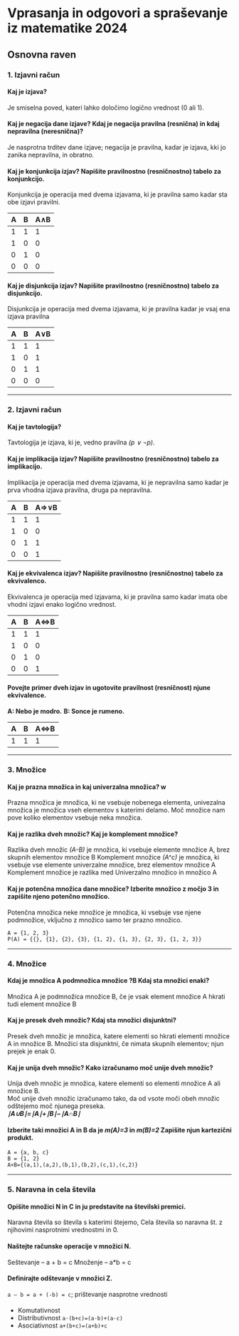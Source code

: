 # Vprasanja in odgovori a spraševanje iz matematike 2024


## Osnovna raven

### 1. Izjavni račun

#### Kaj je izjava?
Je smiselna poved, kateri lahko določimo logično vrednost (0 ali 1).

#### Kaj je negacija dane izjave? Kdaj je negacija pravilna (resnična) in kdaj nepravilna (neresnična)?
Je nasprotna trditev dane izjave; negacija je pravilna, kadar je izjava, kki jo zanika nepravilna, in obratno.

#### Kaj je konjunkcija izjav? Napišite pravilnostno (resničnostno) tabelo za konjunkcijo.
Konjunkcija je operacija med dvema izjavama, ki je pravilna samo kadar sta obe izjavi pravilni.

A | B | A∧B
---|---|---
1 | 1 | 1
1 | 0 | 0
0 | 1 | 0
0 | 0 | 0

#### Kaj je disjunkcija izjav? Napišite pravilnostno (resničnostno) tabelo za disjunkcijo.
Disjunkcija je operacija med dvema izjavama, ki je pravilna kadar je vsaj ena izjava pravilna

A | B | A∨B
---|---|---
1 | 1 | 1
1 | 0 | 1
0 | 1 | 1
0 | 0 | 0

***
### 2. Izjavni račun

#### Kaj je tavtologija?
Tavtologija je izjava, ki je, vedno pravilna *(p ∨ ¬p)*.

#### Kaj je implikacija izjav? Napišite pravilnostno (resničnostno) tabelo za implikacijo.
Implikacija je operacija med dvema izjavama, ki je nepravilna samo kadar je prva vhodna izjava pravilna, druga pa nepravilna.

A | B | A=>∨B
---|---|---
1 | 1 | 1
1 | 0 | 0
0 | 1 | 1
0 | 0 | 1

#### Kaj je ekvivalenca izjav? Napišite pravilnostno (resničnostno) tabelo za ekvivalenco.
Ekvivalenca je operacija med izjavama, ki je pravilna samo kadar imata obe vhodni izjavi enako logično vrednost.

A | B | A<=>B
---|---|---
1 | 1 | 1
1 | 0 | 0
0 | 1 | 0
0 | 0 | 1

#### Povejte primer dveh izjav in ugotovite pravilnost (resničnost) njune ekvivalence.
**A: Nebo je modro.**
**B: Sonce je rumeno.**

A | B | A<=>B
---|---|---
1 | 1 | 1

***
### 3. Množice

#### Kaj je prazna množica in kaj univerzalna množica? w
Prazna množica je množica, ki ne vsebuje nobenega elementa, univezalna množica je množica vseh elementov s katerimi delamo. Moč množice nam pove koliko elementov vsebuje neka množica.

#### Kaj je razlika dveh množic? Kaj je komplement množice?
Razlika dveh množic *(A-B)* je množica, ki vsebuje elemente množice A, brez skupnih elementov množice B
Komplement množice *(A^c)* je množica, ki vsebuje vse elemente univerzalne množice, brez elementov množice A
Komplement množice je razlika med Univerzalno množico in množico A

#### Kaj je potenčna množica dane množice? Izberite množico z močjo 3 in zapišite njeno potenčno množico. 
Potenčna množica neke množice je množica, ki vsebuje vse njene podmnožice, vključno z množico samo ter prazno množico.
```
A = {1, 2, 3}
P(A) = {{}, {1}, {2}, {3}, {1, 2}, {1, 3}, {2, 3}, {1, 2, 3}}
```

***
### 4. Množice

#### Kdaj je množica A podmnožica množice ?B Kdaj sta množici enaki?
Množica A je podmnožica množice B, če je vsak element množice A hkrati tudi element množice B

#### Kaj je presek dveh množic? Kdaj sta množici disjunktni?
Presek dveh množic je množica, katere elementi so hkrati elementi množice A in množice B.
Množici sta disjunktni, če nimata skupnih elementov; njun prejek je enak 0.

#### Kaj je unija dveh množic? Kako izračunamo moč unije dveh množic?
Unija dveh množic je množica, katere elementi so elementi množice A ali množice B.
<br>
Moč unije dveh množic izračunamo tako, da od vsote moči obeh množic odštejemo moč njunega preseka.
<br>
***∣A∪B∣=∣A∣+∣B∣−∣A∩B∣***

#### Izberite taki množici A in B da je *m(A)=3* in *m(B)=2* Zapišite njun kartezični produkt.
```
A = {a, b, c}
B = {1, 2}
A×B={(a,1),(a,2),(b,1),(b,2),(c,1),(c,2)}
```

***
### 5. Naravna in cela števila

#### Opišite množici N in C in ju predstavite na številski premici.
Naravna števila so števila s katerimi štejemo, Cela števila so naravna št. z njihovimi nasprotnimi vrednostmi in 0.

#### Naštejte računske operacije v množici N.
Seštevanje – a + b = c
Množenje – a*b = c

#### Definirajte odštevanje v množici Z.
`a – b = a + (-b) = c`; prištevanje nasprotne vrednosti
####
* Komutativnost
* Distributivnost
    `a⋅(b+c)=(a⋅b)+(a⋅c)`
* Asociativnost
    `a+(b+c)=(a+b)+c`
